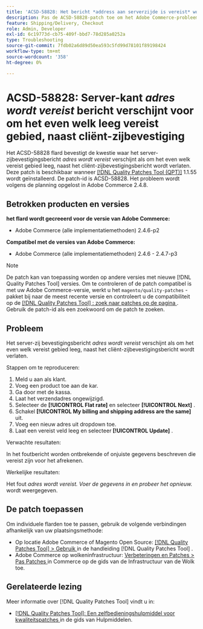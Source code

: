 ```yaml
---
title: 'ACSD-58828: Het bericht *address aan serverzijde is vereist* wordt weergegeven voor elk leeg vereist veld, naast validatie aan clientzijde'
description: Pas de ACSD-58828-patch toe om het Adobe Commerce-probleem op te lossen waarbij het servervalidatiebericht *address vereist* wordt weergegeven als een vereist veld leeg blijft, naast het validatiebericht aan de clientzijde.
feature: Shipping/Delivery, Checkout
role: Admin, Developer
exl-id: 6c19773d-cb75-409f-bbd7-78d285a0252a
type: Troubleshooting
source-git-commit: 7fdb02a6d89d50ea593c5fd99d78101f89198424
workflow-type: tm+mt
source-wordcount: '358'
ht-degree: 0%

---
```


# ACSD-58828: Server-kant *adres wordt vereist* bericht verschijnt voor om het even welk leeg vereist gebied, naast cliënt-zijbevestiging

Het ACSD-58828 flard bevestigt de kwestie waar het server-zijbevestigingsbericht *adres wordt vereist* verschijnt als om het even welk vereist gebied leeg, naast het cliënt-zijbevestigingsbericht wordt verlaten. Deze patch is beschikbaar wanneer [[!DNL Quality Patches Tool (QPT)]](/help/tools/quality-patches-tool/quality-patches-tool-to-self-serve-quality-patches.md) 1.1.55 wordt geïnstalleerd. De patch-id is ACSD-58828. Het probleem wordt volgens de planning opgelost in Adobe Commerce 2.4.8.

## Betrokken producten en versies

**het flard wordt gecreeerd voor de versie van Adobe Commerce:**
* Adobe Commerce (alle implementatiemethoden) 2.4.6-p2

**Compatibel met de versies van Adobe Commerce:**
* Adobe Commerce (alle implementatiemethoden) 2.4.6 - 2.4.7-p3

>[!NOTE]
>
>De patch kan van toepassing worden op andere versies met nieuwe [!DNL Quality Patches Tool] versies. Om te controleren of de patch compatibel is met uw Adobe Commerce-versie, werkt u het `magento/quality-patches` -pakket bij naar de meest recente versie en controleert u de compatibiliteit op de [[!DNL Quality Patches Tool] : zoek naar patches op de pagina ](https://experienceleague.adobe.com/tools/commerce-quality-patches/index.html) . Gebruik de patch-id als een zoekwoord om de patch te zoeken.

## Probleem

Het server-zij bevestigingsbericht *adres wordt vereist* verschijnt als om het even welk vereist gebied leeg, naast het cliënt-zijbevestigingsbericht wordt verlaten.

Stappen om te reproduceren:

1. Meld u aan als klant.
1. Voeg een product toe aan de kar.
1. Ga door met de kassa.
1. Laat het verzendadres ongewijzigd.
1. Selecteer de **[!UICONTROL Flat rate]** en selecteer **[!UICONTROL Next]** .
1. Schakel **[!UICONTROL My billing and shipping address are the same]** uit.
1. Voeg een nieuw adres uit dropdown toe.
1. Laat een vereist veld leeg en selecteer **[!UICONTROL Update]** .

Verwachte resultaten:

In het foutbericht worden ontbrekende of onjuiste gegevens beschreven die vereist zijn voor het afrekenen.

Werkelijke resultaten:

Het fout *adres wordt vereist. Voer de gegevens in en probeer het opnieuw.* wordt weergegeven.

## De patch toepassen

Om individuele flarden toe te passen, gebruik de volgende verbindingen afhankelijk van uw plaatsingsmethode:

* Op locatie Adobe Commerce of Magento Open Source: [[!DNL Quality Patches Tool] > Gebruik ](/help/tools/quality-patches-tool/usage.md) in de handleiding [!DNL Quality Patches Tool] .
* Adobe Commerce op wolkeninfrastructuur: [ Verbeteringen en Patches > Pas Patches ](https://experienceleague.adobe.com/docs/commerce-cloud-service/user-guide/develop/upgrade/apply-patches.html) in Commerce op de gids van de Infrastructuur van de Wolk toe.

## Gerelateerde lezing

Meer informatie over [!DNL Quality Patches Tool] vindt u in:

* [[!DNL Quality Patches Tool]: Een zelfbedieningshulpmiddel voor kwaliteitspatches ](/help/tools/quality-patches-tool/quality-patches-tool-to-self-serve-quality-patches.md) in de gids van Hulpmiddelen.
